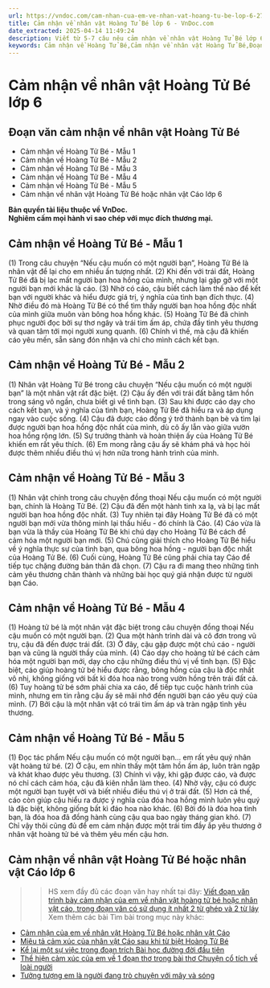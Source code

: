 ```yaml
---
url: https://vndoc.com/cam-nhan-cua-em-ve-nhan-vat-hoang-tu-be-lop-6-275890
title: Cảm nhận về nhân vật Hoàng Tử Bé lớp 6 - VnDoc.com
date_extracted: 2025-04-14 11:49:24
description: Viết từ 5-7 câu nêu cảm nhận về nhân vật Hoàng Tử Bé lớp 6 được biên soạn nhằm giúp các em HS đạt kết quả tốt trong quá trình làm bài tập và học tập môn Ngữ văn lớp 6.
keywords: Cảm nhận về Hoàng Tử Bé,Cảm nhận về nhân vật Hoàng Tử Bé,Đoạn văn cảm nhận về nhân vật Hoàng Tử Bé lớp 6,cảm nhận của em về nhân vật hoàng tử bé,trình bày cảm nhận của em về nhân vật hoàng tử bé,viết đoạn văn trình bày cảm nhận của em về nhân vật hoàng tử bé hoặc nhân vật cáo,cảm nhận của em về nhân vật hoàng tử bé hoặc nhân vật cáo,đoạn văn trình bày cảm nhận của em về nhân vật hoàng tử bé hoặc nhân vật cáo,ngữ văn 6,soạn văn 6,ngữ văn lớp 6
---
```


# Cảm nhận về nhân vật Hoàng Tử Bé lớp 6
## **Đoạn văn cảm nhận về nhân vật Hoàng Tử Bé**
  * Cảm nhận về Hoàng Tử Bé - Mẫu 1
  * Cảm nhận về Hoàng Tử Bé - Mẫu 2
  * Cảm nhận về Hoàng Tử Bé - Mẫu 3
  * Cảm nhận về Hoàng Tử Bé - Mẫu 4
  * Cảm nhận về Hoàng Tử Bé - Mẫu 5
  * Cảm nhận về nhân vật Hoàng Tử Bé hoặc nhân vật Cáo lớp 6

**Bản quyền tài liệu thuộc về VnDoc.  
Nghiêm cấm mọi hành vi sao chép với mục đích thương mại.**
## **Cảm nhận về Hoàng Tử Bé - Mẫu 1**
\(1\) Trong câu chuyện “Nếu cậu muốn có một người bạn”, Hoàng Tử Bé là nhân vật để lại cho em nhiều ấn tượng nhất. \(2\) Khi đến với trái đất, Hoàng Tử Bé đã bị lạc mất người bạn hoa hồng của mình, nhưng lại gặp gỡ với một người bạn mới khác là cáo. \(3\) Nhờ có cáo, cậu biết cách làm thế nào để kết bạn với người khác và hiểu được giá trị, ý nghĩa của tình bạn đích thực. \(4\) Nhờ điều đó mà Hoàng Tử Bé có thể tìm thấy người bạn hoa hồng độc nhất của mình giữa muôn vàn bông hoa hồng khác. \(5\) Hoàng Tử Bé đã chinh phục người đọc bởi sự thơ ngây và trái tim ấm áp, chứa đầy tình yêu thương và quan tâm tới mọi người xung quanh. \(6\) Chính vì thế, mà cậu đã khiến cáo yêu mến, sẵn sàng đón nhận và chỉ cho mình cách kết bạn.
## **Cảm nhận về Hoàng Tử Bé - Mẫu 2**
\(1\) Nhân vật Hoàng Tử Bé trong câu chuyện “Nếu cậu muốn có một người bạn” là một nhân vật rất đặc biệt. \(2\) Cậu ấy đến với trái đất bằng tâm hồn trong sáng vô ngần, chưa biết gì về tình bạn. \(3\) Sau khi được cáo dạy cho cách kết bạn, và ý nghĩa của tình bạn, Hoàng Tử Bé đã hiểu ra và áp dụng ngay vào cuộc sống. \(4\) Cậu đã được cáo đồng ý trở thành bạn bè và tìm lại được người bạn hoa hồng độc nhất của mình, dù cô ấy lẫn vào giữa vườn hoa hồng rộng lớn. \(5\) Sự trưởng thành và hoàn thiện ấy của Hoàng Tử Bé khiến em rất yêu thích. \(6\) Em mong rằng cậu ấy sẽ khám phá và học hỏi được thêm nhiều điều thú vị hơn nữa trong hành trình của mình.
## **Cảm nhận về Hoàng Tử Bé - Mẫu 3**
\(1\) Nhân vật chính trong câu chuyện đồng thoại Nếu cậu muốn có một người bạn, chính là Hoàng Tử Bé. \(2\) Cậu đã đến một hành tinh xa lạ, và bị lạc mất người bạn hoa hồng độc nhất. \(3\) Tuy nhiên tại đây Hoàng Tử Bé đã có một người bạn mới vừa thông minh lại thấu hiểu - đó chính là Cáo. \(4\) Cáo vừa là bạn vừa là thầy của Hoàng Tử Bé khi chú dạy cho Hoàng Tử Bé cách để cảm hóa một người bạn mới. \(5\) Chú cũng giải thích cho Hoàng Tử Bé hiểu về ý nghĩa thực sự của tình bạn, qua bông hoa hồng - người bạn độc nhất của Hoàng Tử Bé. \(6\) Cuối cùng, Hoàng Tử Bé cũng phải chia tay Cáo để tiếp tục chặng đường bản thân đã chọn. \(7\) Cậu ra đi mang theo những tình cảm yêu thương chân thành và những bài học quý giá nhận được từ người bạn Cáo.
## **Cảm nhận về Hoàng Tử Bé - Mẫu 4**
\(1\) Hoàng tử bé là một nhân vật đặc biệt trong câu chuyện đồng thoại Nếu cậu muốn có một người bạn. \(2\) Qua một hành trình dài và cô đơn trong vũ trụ, cậu đã đến được trái đất. \(3\) Ở đây, cậu gặp được một chú cáo - người bạn và cũng là người thầy của mình. \(4\) Cáo dạy cho hoàng tử bé cách cảm hóa một người bạn mới, dạy cho cậu những điều thú vị về tình bạn. \(5\) Đặc biệt, cáo giúp hoàng tử bé hiểu được rằng, bông hồng của cậu là độc nhất vô nhị, không giống với bất kì đóa hoa nào trong vườn hồng trên trái đất cả. \(6\) Tuy hoàng tử bé sớm phải chia xa cáo, để tiếp tục cuộc hành trình của mình, nhưng em tin rằng cậu ấy sẽ mãi nhớ đến người bạn cáo yêu quý của mình. \(7\) Bởi cậu là một nhân vật có trái tim ấm áp và tràn ngập tình yêu thương.
## **Cảm nhận về Hoàng Tử Bé - Mẫu 5**
\(1\) Đọc tác phẩm Nếu cậu muốn có một người bạn… em rất yêu quý nhân vật hoàng tử bé. \(2\) Ở cậu, em nhìn thấy một tâm hồn ấm áp, luôn tràn ngập và khát khao được yêu thương. \(3\) Chính vì vậy, khi gặp được cáo, và được nó chỉ cách cảm hóa, cậu đã kiên nhẫn làm theo. \(4\) Nhờ vậy, cậu có được một người bạn tuyệt vời và biết nhiều điều thú vị ở trái đất. \(5\) Hơn cả thế, cáo còn giúp cậu hiểu ra được ý nghĩa của đóa hoa hồng mình luôn yêu quý là đặc biệt, không giống bất kì đáo hoa nào khác. \(6\) Bởi đó là đóa hoa tình bạn, là đóa hoa đã đồng hành cùng cậu qua bao ngày tháng gian khó. \(7\) Chỉ vậy thôi cũng đủ để em cảm nhận được một trái tim đầy ắp yêu thương ở nhân vật hoàng tử bé và thêm yêu mến cậu hơn.
## **Cảm nhận về nhân vật Hoàng Tử Bé hoặc nhân vật Cáo lớp 6**
>> HS xem đầy đủ các đoạn văn hay nhất tại đây: [Viết đoạn văn trình bày cảm nhận của em về nhân vật hoàng tử bé hoặc nhân vật cáo, trong đoạn văn có sử dụng ít nhất 2 từ ghép và 2 từ láy](<https://vndoc.com/viet-doan-van-trinh-bay-cam-nhan-cua-em-ve-nhan-vat-hoang-tu-be-hoac-nhan-vat-cao-trong-doan-van-co-su-dung-it-nhat-2-tu-ghep-va-2-tu-lay-243030>)
Xem thêm các bài Tìm bài trong mục này khác:
  * [Cảm nhận của em về nhân vật Hoàng Tử Bé hoặc nhân vật Cáo](</viet-doan-van-trinh-bay-cam-nhan-cua-em-ve-nhan-vat-hoang-tu-be-hoac-nhan-vat-cao-trong-doan-van-co-su-dung-it-nhat-2-tu-ghep-va-2-tu-lay-243030>)
  * [Miêu tả cảm xúc của nhân vật Cáo sau khi từ biệt Hoàng Tử Bé](</tuong-tuong-va-viet-doan-van-mieu-ta-cam-xuc-cua-nhan-vat-cao-sau-khi-tu-biet-hoang-tu-be-243035>)
  * [Kể lại một sự việc trong đoạn trích Bài học đường đời đầu tiên](</viet-doan-van-ke-lai-mot-su-viec-trong-doan-trich-bai-hoc-duong-doi-dau-tien-bang-loi-cua-mot-nhan-vat-272845>)
  * [Thể hiện cảm xúc của em về 1 đoạn thơ trong bài thơ Chuyện cổ tích về loài người](</viet-doan-van-the-hien-cam-xuc-cua-em-ve-mot-doan-tho-ma-em-yeu-thich-trong-bai-tho-chuyen-co-tich-ve-loai-nguoi-243766>)
  * [Tưởng tượng em là người đang trò chuyện với mây và sóng](</viet-doan-van-tuong-tuong-em-la-nguoi-dang-tro-chuyen-voi-may-va-song-244293>)

